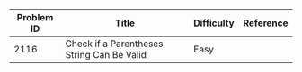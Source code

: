 | Problem ID | Title | Difficulty | Reference
| --- | --- | --- | ---
| 2116 | Check if a Parentheses String Can Be Valid | Easy | 
